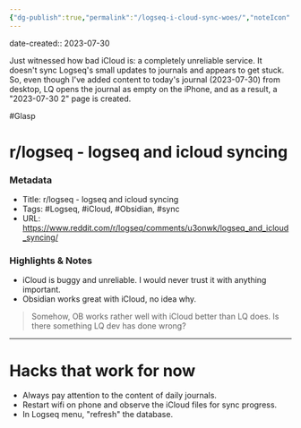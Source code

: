 ```yaml
---
{"dg-publish":true,"permalink":"/logseq-i-cloud-sync-woes/","noteIcon":"2"}
---
```


date-created:: 2023-07-30

Just witnessed how bad iCloud is: a completely unreliable service. It doesn't sync Logseq's small updates to journals and appears to get stuck. So, even though I've added content to today's journal (2023-07-30) from desktop, LQ opens the journal as empty on the iPhone, and as a result, a "2023-07-30 2" page is created.

#Glasp 
# r/logseq - logseq and icloud syncing
### Metadata
- Title: r/logseq - logseq and icloud syncing
- Tags: #Logseq, #iCloud, #Obsidian, #sync
- URL: https://www.reddit.com/r/logseq/comments/u3onwk/logseq_and_icloud_syncing/
### Highlights & Notes
- iCloud is buggy and unreliable. I would never trust it with anything important.
- Obsidian works great with iCloud, no idea why.
> Somehow, OB works rather well with iCloud better than LQ does. Is there something LQ dev has done wrong?

---

# Hacks that work for now

- Always pay attention to the content of daily journals.
- Restart wifi on phone and observe the iCloud files for sync progress.
- In Logseq menu, "refresh" the database.
